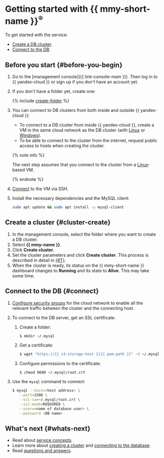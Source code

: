 # Getting started with {{ mmy-short-name }}<sup>®</sup>

To get started with the service:

- [Create a DB cluster](#cluster-create).
- [Connect to the DB](#connect).


## Before you start {#before-you-begin}

1. Go to the [management console]({{ link-console-main }}). Then log in to {{ yandex-cloud }} or sign up if you don't have an account yet.

1. If you don't have a folder yet, create one:

    {% include [create-folder](../_includes/create-folder.md) %}

1. You can connect to DB clusters from both inside and outside {{ yandex-cloud }}:
    - To connect to a DB cluster from inside {{ yandex-cloud }}, create a VM in the same cloud network as the DB cluster (with [Linux](../compute/quickstart/quick-create-linux.md) or [Windows](../compute/quickstart/quick-create-windows.md)).
    - To be able to connect to the cluster from the internet, request public access to hosts when creating the cluster.

   {% note info %}

   The next step assumes that you connect to the cluster from a [Linux](../compute/quickstart/quick-create-linux.md)-based VM.

   {% endnote %}

1. [Connect](../compute/operations/vm-connect/ssh.md) to the VM via SSH.

1. Install the necessary dependencies and the MySQL client:

   ```bash
   sudo apt update && sudo apt install -y mysql-client
   ```

## Create a cluster {#cluster-create}

1. In the management console, select the folder where you want to create a DB cluster.
1. Select **{{ mmy-name }}**.
1. Click **Create cluster**.
1. Set the cluster parameters and click **Create cluster**. This process is described in detail in [{#T}](operations/cluster-create.md).
1. When the cluster is ready, its status on the {{ mmy-short-name }} dashboard changes to **Running** and its state to **Alive**. This may take some time.

## Connect to the DB {#connect}

1. [Configure security groups](operations/connect.md#configuring-security-groups) for the cloud network to enable all the relevant traffic between the cluster and the connecting host.

1. To connect to the DB server, get an SSL certificate:

      
      1. Create a folder:

         ```bash
         $ mkdir ~/.mysql
         ```

      1. Get a certificate:

         ```bash
         $ wget "https://{{ s3-storage-host }}{{ pem-path }}" -O ~/.mysql/root.crt
         ```

      1. Configure permissions to the certificate:

         ```
         $ chmod 0600 ~/.mysql/root.crt
         ```

1. Use the `mysql` command to connect:

   ```bash
   $ mysql --host=<host address> \
      --port=3306 \
      --ssl-ca=~/.mysql/root.crt \
      --ssl-mode=REQUIRED \
      --user=<name of database user> \
      --password <DB name>
   ```

## What's next {#whats-next}

- Read about [service concepts](./concepts/index.md).
- Learn more about [creating a cluster](./operations/cluster-create.md) and [connecting to the database](./operations/connect.md).
- Read [questions and answers](./qa/general.md).

